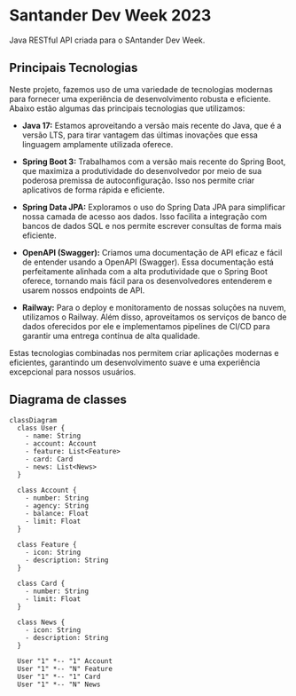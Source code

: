 # Santander Dev Week 2023 
Java RESTful API criada para o SAntander Dev Week.

## Principais Tecnologias

Neste projeto, fazemos uso de uma variedade de tecnologias modernas para fornecer uma experiência de desenvolvimento robusta e eficiente. Abaixo estão algumas das principais tecnologias que utilizamos:

- **Java 17:** Estamos aproveitando a versão mais recente do Java, que é a versão LTS, para tirar vantagem das últimas inovações que essa linguagem amplamente utilizada oferece.

- **Spring Boot 3:** Trabalhamos com a versão mais recente do Spring Boot, que maximiza a produtividade do desenvolvedor por meio de sua poderosa premissa de autoconfiguração. Isso nos permite criar aplicativos de forma rápida e eficiente.

- **Spring Data JPA:** Exploramos o uso do Spring Data JPA para simplificar nossa camada de acesso aos dados. Isso facilita a integração com bancos de dados SQL e nos permite escrever consultas de forma mais eficiente.

- **OpenAPI (Swagger):** Criamos uma documentação de API eficaz e fácil de entender usando a OpenAPI (Swagger). Essa documentação está perfeitamente alinhada com a alta produtividade que o Spring Boot oferece, tornando mais fácil para os desenvolvedores entenderem e usarem nossos endpoints de API.

- **Railway:** Para o deploy e monitoramento de nossas soluções na nuvem, utilizamos o Railway. Além disso, aproveitamos os serviços de banco de dados oferecidos por ele e implementamos pipelines de CI/CD para garantir uma entrega contínua de alta qualidade.

Estas tecnologias combinadas nos permitem criar aplicações modernas e eficientes, garantindo um desenvolvimento suave e uma experiência excepcional para nossos usuários.


## Diagrama de classes

```mermaid
classDiagram
  class User {
    - name: String
    - account: Account
    - feature: List<Feature>
    - card: Card
    - news: List<News>
  }

  class Account {
    - number: String
    - agency: String
    - balance: Float
    - limit: Float
  }

  class Feature {
    - icon: String
    - description: String
  }

  class Card {
    - number: String
    - limit: Float
  }

  class News {
    - icon: String
    - description: String
  }

  User "1" *-- "1" Account
  User "1" *-- "N" Feature
  User "1" *-- "1" Card
  User "1" *-- "N" News
```
